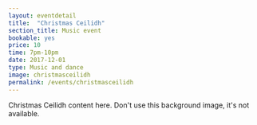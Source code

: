 ```yaml
---
layout: eventdetail
title:  "Christmas Ceilidh"
section_title: Music event
bookable: yes
price: 10
time: 7pm-10pm
date: 2017-12-01
type: Music and dance
image: christmasceilidh
permalink: /events/christmasceilidh
---
```


Christmas Ceilidh content here. Don't use this background image, it's not available.
